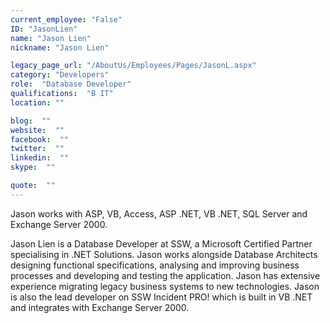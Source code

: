 ```yaml
---
current_employee: "False"
ID: "JasonLien"
name: "Jason Lien"
nickname: "Jason Lien"

legacy_page_url: "/AboutUs/Employees/Pages/JasonL.aspx"
category: "Developers"
role:  "Database Developer"
qualifications:  "B IT"
location: ""

blog:  ""
website:  ""
facebook:  ""
twitter:  ""
linkedin:  ""
skype:  ""

quote:  ""
---
```


Jason works with ASP, VB, Access, ASP .NET, VB .NET, SQL Server and Exchange Server 2000.

Jason Lien is a Database Developer at SSW, a Microsoft Certified Partner specialising in .NET Solutions. Jason works alongside Database Architects designing functional specifications, analysing and improving business processes and developing and testing the application. Jason has extensive experience migrating legacy business systems to new technologies. Jason is also the lead developer on SSW Incident PRO! which is built in VB .NET and integrates with Exchange Server 2000.